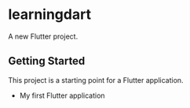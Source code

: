 # learningdart

A new Flutter project.

## Getting Started

This project is a starting point for a Flutter application.

- My first Flutter application
